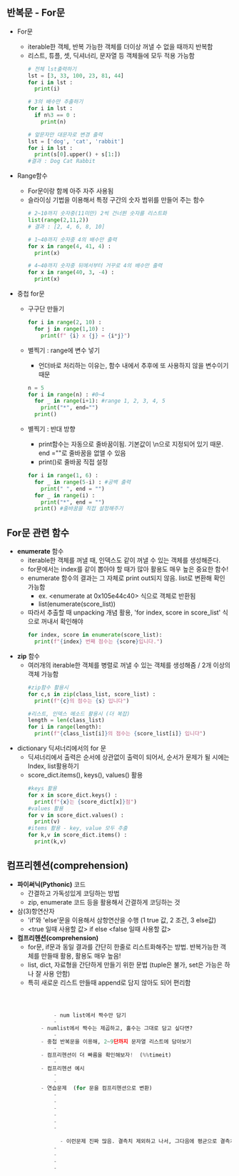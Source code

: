 ## 반복문 - For문

- For문 
  - iterable한 객체, 반복 가능한 객체를 더이상 꺼낼 수 없을 때까지 반복함
  - 리스트, 튜플, 셋, 딕셔너리, 문자열 등 객체들에 모두 적용 가능함
    ```python
    # 전체 lst출력하기
    lst = [3, 33, 100, 23, 81, 44]
    for i in lst :
      print(i)
    
    # 3의 배수만 추출하기
    for i in lst :
      if n%3 == 0 :
        print(n)

    # 앞문자만 대문자로 변경 출력
    lst = ['dog', 'cat', 'rabbit']
    for i in lst :
      print(s[0].upper() + s[1:])
    #결과 : Dog Cat Rabbit
    ```
    
- Range함수 
  - For문이랑 함께 아주 자주 사용됨
  - 슬라이싱 기법을 이용해서 특정 구간의 숫자 범위를 만들어 주는 함수 
    ```python
    # 2~10까지 숫자중(11미만) 2씩 건너뛴 숫자를 리스트화
    list(range(2,11,2))
    # 결과 : [2, 4, 6, 8, 10]

    # 1~40까지 숫자중 4의 배수만 출력
    for x in range(4, 41, 4) :
      print(x)

    # 4~40까지 숫자중 뒤에서부터 거꾸로 4의 배수만 출력
    for x in range(40, 3, -4) :
      print(x)
    ```
- 중첩 for문 
  - 구구단 만들기
    ```python
    for i in range(2, 10) :
      for j in range(1,10) :
        print(f" {i} x {j} = {i*j}")
    ```

  - 별찍기 : range에 변수 넣기
    - 언더바로 처리하는 이유는, 함수 내에서 추후에 또 사용하지 않을 변수이기 때문
    ```python
    n = 5
    for i in range(n) : #0~4
      for _ in range(i+1): #range 1, 2, 3, 4, 5
        print("*", end="")
      print() 
    ```
  - 별찍기 :  반대 방향
    - print함수는 자동으로 줄바꿈이됨. 기본값이 \n으로 지정되어 있기 때문. end =""로 줄바꿈을 없앨 수 있음
    - print()로 줄바꿈 직접 설정
    ```python
    for i in range(1, 6) :
      for _ in range(5-i) : #공백 출력
        print(" ", end = "")
      for _ in range(i) :
        print("*", end = "")
      print() #줄바꿈을 직접 설정해주기 
    ```
## For문 관련 함수 

- **enumerate** 함수 
  - iterable한 객체를 꺼낼 때, 인덱스도 같이 꺼낼 수 있는 객체를 생성해준다. 
  - for문에서는 index를 같이 뽑아야 할 때가 많아 활용도 매우 높은 중요한 함수!
  - enumerate 함수의 결과는 그 자체로 print out되지 않음. list로 변환해 확인 가능함
    - ex. <enumerate at 0x105e44c40> 식으로 객체로 반환됨 
    - list(enumerate(score_list))
  - 따라서 추출할 때 unpacking 개념 활용, 'for index, score  in score_list' 식으로 꺼내서 확인해야
    ```python
    for index, score in enumerate(score_list):
      print(f"{index} 번째 점수는 {score}입니다.")
    ```
- **zip** 함수
  - 여러개의 iterable한 객체를 병렬로 꺼낼 수 있는 객체를 생성해줌 / 2개 이상의 객체 가능함
    ```python
    #zip함수 활용시
    for c,s in zip(class_list, score_list) :
      print(f"{c}의 점수는 {s} 입니다")

    #리스트, 인덱스 메소드 활용시 (더 복잡)
    length = len(class_list)
    for i in range(length):
      print(f"{class_list[i]}의 점수는 {score_list[i]} 입니다")
    ```
- dictionary 딕셔너리에서의 for 문
  - 딕셔너리에서 출력은 순서에 상관없이 출력이 되어서, 순서가 문제가 될 시에는 Index, list활용하기
  - score_dict.items(), keys(), values() 활용 
    ```python
    #keys 활용 
    for x in score_dict.keys() :
      print(f"{x}는 {score_dict[x]}점")
    #values 활용
    for v in score_dict.values() :
      print(v)
    #items 활용 - key, value 모두 추출
    for k,v in score_dict.items() :
      print(k,v)
    ```

## 컴프리헨션(comprehension)

- **파이써닉(Pythonic)** 코드
	- 간결하고 가독성있게 코딩하는 방법
	- zip, enumerate 코드 등을 활용해서 간결하게 코딩하는 것
- 삼(3)항연산자 
  - 'if'와 'else'문을 이용해서 삼항연산을 수행 (1 true 값, 2 조건, 3 else값)
  - <true 일때 사용할 값> if <condition> else <false 일때 사용할 값>
- **컴프리헨션(comprehension)**
  - for문, if문과 동일 결과를 간단히 한줄로 리스트화해주는 방법. 반복가능한 객체를 만들때 활용, 활용도 매우 높음!
  - list, dict, 자료형을 간단하게 만들기 위한 문법 (tuple은 불가, set은 가능은 하나 잘 사용 안함)
  - 특히 새로운 리스트 만들때 append로 담지 않아도 되어 편리함
    ```python
    

			
			- num list에서 짝수만 담기
			- 
		- numlist에서 짝수는 제곱하고, 홀수는 그대로 담고 싶다면?
			- 
		- 중첩 반복문을 이용해, 2~9단까지 문자열 리스트에 담아보기
			- 
		- 컴프리헨션이 더 빠름을 확인해보자!  (%%timeit)
			- 
		- 컴프리헨션 예시
			- 
			- 
		- 연습문제  (for 문을 컴프리헨션으로 변환)
			- 
			- 
			- 
			- 
			- 
			- 
			  
			  - 이런문제 진짜 많음. 결측치 제외하고 나서, 그다음에 평균으로 결측치 채우는 경우들
			- 
			- 
			- 
			- 
